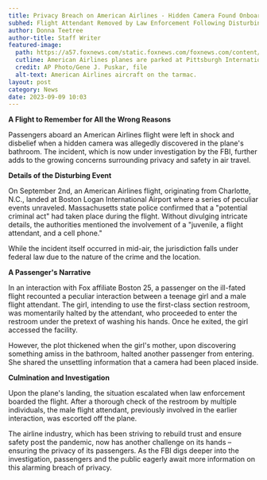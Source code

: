 ```yaml
---
title: Privacy Breach on American Airlines - Hidden Camera Found Onboard!
subhed: Flight Attendant Removed by Law Enforcement Following Disturbing Discovery in Plane's Bathroom
author: Donna Teetree
author-title: Staff Writer
featured-image: 
  path: https://a57.foxnews.com/static.foxnews.com/foxnews.com/content/uploads/2023/05/720/405/Airlines.jpg?ve=1&tl=1
  cutline: American Airlines planes are parked at Pittsburgh International Airport
  credit: AP Photo/Gene J. Puskar, file
  alt-text: American Airlines aircraft on the tarmac.
layout: post
category: News
date: 2023-09-09 10:03
---
```


**A Flight to Remember for All the Wrong Reasons**

Passengers aboard an American Airlines flight were left in shock and disbelief when a hidden camera was allegedly discovered in the plane's bathroom. The incident, which is now under investigation by the FBI, further adds to the growing concerns surrounding privacy and safety in air travel.

**Details of the Disturbing Event**

On September 2nd, an American Airlines flight, originating from Charlotte, N.C., landed at Boston Logan International Airport where a series of peculiar events unraveled. Massachusetts state police confirmed that a "potential criminal act" had taken place during the flight. Without divulging intricate details, the authorities mentioned the involvement of a "juvenile, a flight attendant, and a cell phone."

While the incident itself occurred in mid-air, the jurisdiction falls under federal law due to the nature of the crime and the location.

**A Passenger's Narrative**

In an interaction with Fox affiliate Boston 25, a passenger on the ill-fated flight recounted a peculiar interaction between a teenage girl and a male flight attendant. The girl, intending to use the first-class section restroom, was momentarily halted by the attendant, who proceeded to enter the restroom under the pretext of washing his hands. Once he exited, the girl accessed the facility.

However, the plot thickened when the girl's mother, upon discovering something amiss in the bathroom, halted another passenger from entering. She shared the unsettling information that a camera had been placed inside.

**Culmination and Investigation**

Upon the plane's landing, the situation escalated when law enforcement boarded the flight. After a thorough check of the restroom by multiple individuals, the male flight attendant, previously involved in the earlier interaction, was escorted off the plane.

The airline industry, which has been striving to rebuild trust and ensure safety post the pandemic, now has another challenge on its hands – ensuring the privacy of its passengers. As the FBI digs deeper into the investigation, passengers and the public eagerly await more information on this alarming breach of privacy.
